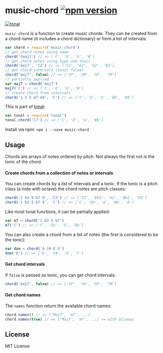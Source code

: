 # music-chord [![npm version](https://img.shields.io/npm/v/music-chord.svg)](https://www.npmjs.com/package/music-chord)

[![tonal](https://img.shields.io/badge/tonal-music--chord-yellow.svg)](https://www.npmjs.com/package/tonal)

`music-chord` is a function to create music chords. They can be created from a chord name (it includes a chord dictionary) or from a list of intervals:

```js
var chord = require('music-chord')
// get chord notes using name
chord('Cmaj7') // => ['C', 'E', 'G', 'B']
// get chord notes using type and tonic
chord('maj7', 'C2') // => ['C2', 'E2', 'G2', 'B2']
// get chord intervals (tonic false)
chord('maj7', false) // => ['1P', '3M', '5P', '7M']
// partially applied
var maj7 = chord('maj7')
maj7('C') // => ['C', 'E', 'G', 'B']
// create chord from intervals
chord('1 3 5 m7 m9', 'C') // => ['C', 'E', 'G', 'Bb', 'Db']
```

This is part of [tonal](https://www.npmjs.com/package/tonal):

```js
var tonal = require('tonal')
tonal.chord('C7') // => ['C', 'E', 'G', 'Bb']
```

Install via npm: `npm i --save music-chord`

## Usage

Chords are arrays of notes ordered by pitch. Not always the first not is the tonic of the chord.

#### Create chords from a collection of notes or intervals

You can create chords by a list of intervals and a tonic. If the tonic is a pitch class (a note with octave) the chord notes are pitch classes:

```js
chord('1 b3 5 b7 9', 'C2') // => ['C2', 'Eb2', 'G2', 'Bb2', 'D3']
chord('1 b3 5 b7 9', 'C') // => ['C', 'Eb', 'G', 'Bb', 'D']
```

Like most tonal functions, it can be partially applied:

```js
var m7 = chord('1 b3 5 b7')
m7('C') // => ['C', 'Eb', 'G', 'Bb']
```

You can also create a chord from a list of notes (the first is considered to be the tonic):

```js
var dom = chord('A C# E G')
dom('D') // => ['D', 'F#', 'G', 'C']
```

#### Get chord intervals

If `false` is passed as tonic, you can get chord intervals:

```js
chord('maj7', false) // => ['1P', '3m', '5P', '7M']
```

#### Get chord names

The `names` function return the available chord names:

```js
chord.names() // => ['Maj7', 'm7', ...]
chord.names(true) // => ['Maj7', 'm7', ...] <= with aliases
```

## License

MIT License
